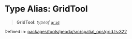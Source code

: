 # Type Alias: GridTool

> **GridTool**: *typeof* [`grid`](../variables/grid.md)

Defined in: [packages/tools/geoda/src/spatial\_ops/grid.ts:322](https://github.com/GeoDaCenter/openassistant/blob/37d127dc7a76d6b5cf9de906c055e4c904e3dfed/packages/tools/geoda/src/spatial_ops/grid.ts#L322)
